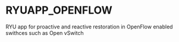 # RYUAPP_OPENFLOW
RYU app for proactive and reactive restoration in OpenFlow enabled swithces such as Open vSwitch
